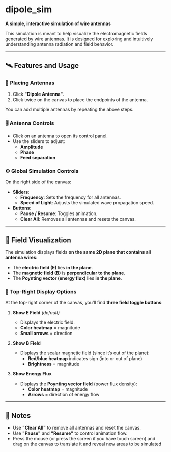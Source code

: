# dipole_sim  
**A simple, interactive simulation of wire antennas**

This simulation is meant to help visualize the electromagnetic fields generated by wire antennas. It is designed for exploring and intuitively understanding antenna radiation and field behavior.

---

## 🛰️ Features and Usage

### 🎯 Placing Antennas
1. Click **"Dipole Antenna"**.
2. Click twice on the canvas to place the endpoints of the antenna.

You can add multiple antennas by repeating the above steps.

### 🎚️ Antenna Controls
- Click on an antenna to open its control panel.
- Use the sliders to adjust:
  - **Amplitude**
  - **Phase**
  - **Feed separation**

### ⚙️ Global Simulation Controls
On the right side of the canvas:
- **Sliders**:
  - **Frequency**: Sets the frequency for all antennas.
  - **Speed of Light**: Adjusts the simulated wave propagation speed.
- **Buttons**:
  - **Pause / Resume**: Toggles animation.
  - **Clear All**: Removes all antennas and resets the canvas.

---

## 🌌 Field Visualization

The simulation displays fields **on the same 2D plane that contains all antenna wires**:

- The **electric field (E)** lies **in the plane**.
- The **magnetic field (B)** is **perpendicular to the plane**.
- The **Poynting vector (energy flux)** lies **in the plane**.

### 📍 Top-Right Display Options
At the top-right corner of the canvas, you’ll find **three field toggle buttons**:

1. **Show E Field** *(default)*  
   - Displays the electric field.  
   - **Color heatmap** = magnitude  
   - **Small arrows** = direction  

2. **Show B Field**  
   - Displays the scalar magnetic field (since it’s out of the plane):  
     - **Red/blue heatmap** indicates sign (into or out of plane)  
     - **Brightness** = magnitude  

3. **Show Energy Flux**  
   - Displays the **Poynting vector field** (power flux density):  
     - **Color heatmap** = magnitude  
     - **Arrows** = direction of energy flow  

---

## 📝 Notes
- Use **"Clear All"** to remove all antennas and reset the canvas.
- Use **"Pause"** and **"Resume"** to control animation flow.
- Press the mouse (or press the screen if you have touch screen)  and drag on the canvas to translate it and reveal new areas to be simulated


